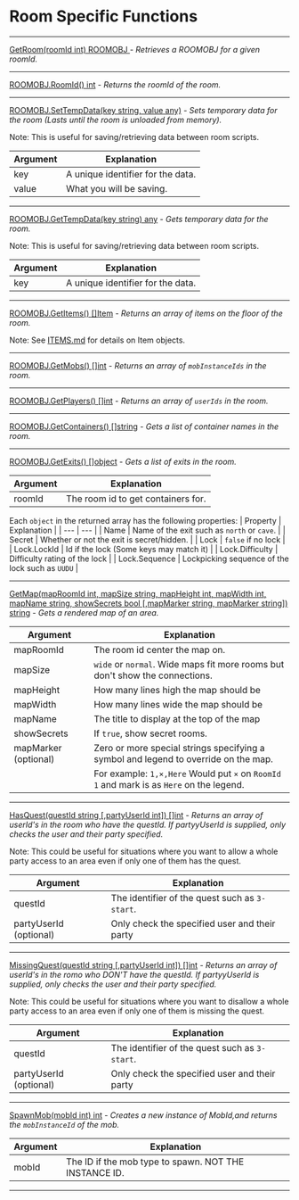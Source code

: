 # Room Specific Functions

---

[GetRoom(roomId int) ROOMOBJ ](room_func.go) - _Retrieves a ROOMOBJ for a given roomId._

---

[ROOMOBJ.RoomId() int](room_func.go) - _Returns the roomId of the room._

---

[ROOMOBJ.SetTempData(key string, value any)](room_func.go) - _Sets temporary data for the room (Lasts until the room is unloaded from memory)._

Note: This is useful for saving/retrieving data between room scripts.

|  Argument | Explanation |
| --- | --- |
| key | A unique identifier for the data. |
| value | What you will be saving. |

---

[ROOMOBJ.GetTempData(key string) any](room_func.go) - _Gets temporary data for the room._

Note: This is useful for saving/retrieving data between room scripts.

|  Argument | Explanation |
| --- | --- |
| key | A unique identifier for the data. |

---

[ROOMOBJ.GetItems() []Item](room_func.go) - _Returns an array of items on the floor of the room._

Note: See [ITEMS.md](ITEMS.md) for details on Item objects.

---

[ROOMOBJ.GetMobs() []int](room_func.go) - _Returns an array of `mobInstanceIds` in the room._

---

[ROOMOBJ.GetPlayers() []int](room_func.go) - _Returns an array of `userIds` in the room._

---

[ROOMOBJ.GetContainers() []string](room_func.go) - _Gets a list of container names in the room._

---

[ROOMOBJ.GetExits() []object](room_func.go) - _Gets a list of exits in the room._

|  Argument | Explanation |
| --- | --- |
| roomId | The room id to get containers for. |

Each `object` in the returned array has the following properties:
|  Property | Explanation |
| --- | --- |
| Name | Name of the exit such as `north` or `cave`. |
| Secret | Whether or not the exit is secret/hidden. |
| Lock | `false` if no lock |
| Lock.LockId | Id if the lock (Some keys may match it) |
| Lock.Difficulty | Difficulty rating of the lock |
| Lock.Sequence | Lockpicking sequence of the lock such as `UUDU` |

---

[GetMap(mapRoomId int, mapSize string, mapHeight int, mapWidth int, mapName string, showSecrets bool [,mapMarker string, mapMarker string]) string](room_func.go) - _Gets a rendered map of an area._

|  Argument | Explanation |
| --- | --- |
| mapRoomId | The room id center the map on. |
| mapSize | `wide` or `normal`. Wide maps fit more rooms but don't show the connections. |
| mapHeight | How many lines high the map should be |
| mapWidth | How many lines wide the map should be |
| mapName | The title to display at the top of the map |
| showSecrets | If `true`, show secret rooms. |
| mapMarker (optional) | Zero or more special strings specifying a symbol and legend to override on the map. |
|   | For example: `1,×,Here` Would put `×` on `RoomId 1` and mark is as `Here` on the legend. |

---

[HasQuest(questId string [,partyUserId int]) []int](room_func.go) - _Returns an array of userId's in the room who have the questId. If partyyUserId is supplied, only checks the user and their party specified._

Note: This could be useful for situations where you want to allow a whole party access to an area even if only one of them has the quest.

|  Argument | Explanation |
| --- | --- |
| questId | The identifier of the quest such as `3-start`. |
| partyUserId (optional) | Only check the specified user and their party |

---

[MissingQuest(questId string [,partyUserId int]) []int](room_func.go) - _Returns an array of userId's in the romo who DON'T have the questId. If partyyUserId is supplied, only checks the user and their party specified._

Note: This could be useful for situations where you want to disallow a whole party access to an area even if only one of them is missing the quest.

|  Argument | Explanation |
| --- | --- |
| questId | The identifier of the quest such as `3-start`. |
| partyUserId (optional) | Only check the specified user and their party |

---

[SpawnMob(mobId int) int](room_func.go) - _Creates a new instance of MobId,and returns the `mobInstanceId` of the mob._

|  Argument | Explanation |
| --- | --- |
| mobId | The ID if the mob type to spawn. NOT THE INSTANCE ID. |

---

